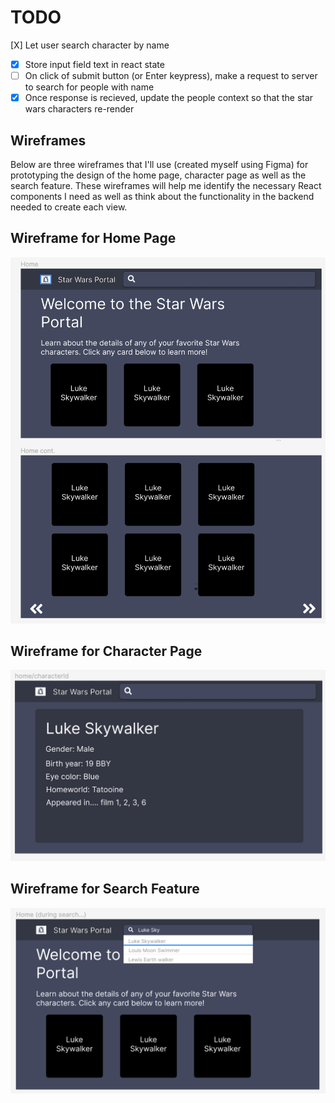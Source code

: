 # TODO
[X] Let user search character by name
- [X] Store input field text in react state
- [ ] On click of submit button (or Enter keypress), make a request to server to search for people with name
- [X] Once response is recieved, update the people context so that the star wars characters re-render

## Wireframes
Below are three wireframes that I'll use (created myself using Figma) for prototyping the design of the home page, character page as well as the search feature. These wireframes will help me identify the necessary React components I need as well as think about the functionality in the backend needed to create each view.

## Wireframe for Home Page
![Wireframe for home page](./readme-assets/wireframe-home-page.png)

## Wireframe for Character Page
![Wireframe for character page](./readme-assets/wireframe-character-page.png)

## Wireframe for Search Feature
![Wireframe for search feature](./readme-assets/wireframe-search-feature.png)